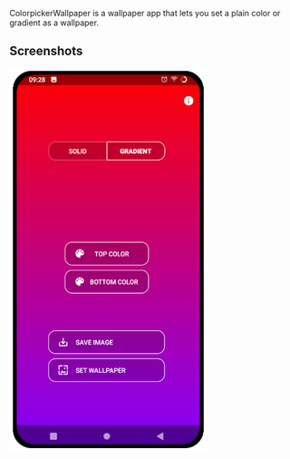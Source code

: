 
ColorpickerWallpaper is a wallpaper app that lets you set a plain color or gradient as a wallpaper.

## Screenshots
<img src="/screenshots/scr1.png" alt="scr" width="350"/>
